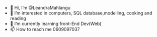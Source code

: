 - 👋 Hi, I’m @LeandraMahlangu
- 👀 I’m interested in computers, SQL database,modelling, cooking and reading
- 🌱 I’m currently learning front-End Dev(Web)
- 📫 How to reach me 0609097037

<!---
LeandraMahlangu/LeandraMahlangu is a ✨ special ✨ repository because its `README.md` (this file) appears on your GitHub profile.
You can click the Preview link to take a look at your changes.
--->
